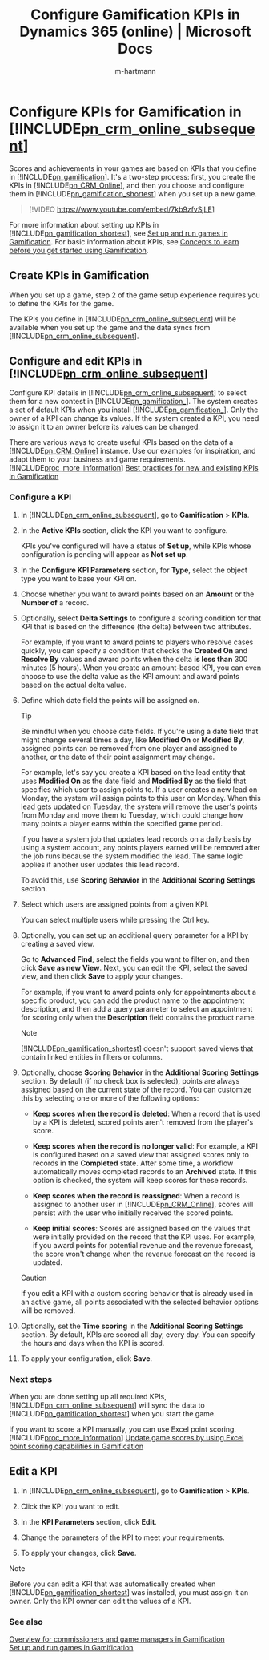 ﻿---
title: "Configure Gamification KPIs in Dynamics 365 (online) | Microsoft Docs"
description: "Learn how to set up and edit KPIs in Dynamics 365 (online) to use them in Dynamics 365 – Gamification games. "
ms.date: 07/10/2017
ms.service: gamification
ms.topic: get-started-article
applies_to: Dynamics 365 (online)
ms.assetid: b0c9af15-5cdf-4f8b-838c-49bf5dd50b6b
author: "m-hartmann"
ms.author: mhart
manager: sakudes
---
# Configure KPIs for Gamification in [!INCLUDE[pn_crm_online_subsequent](includes/pn-crm-online-subsequent-md.md)]

Scores and achievements in your games are based on KPIs that you define in [!INCLUDE[pn_gamification](includes/pn-gamification-shortest-md.md)]. It's a two-step process: first, you create the KPIs in [!INCLUDE[pn_CRM_Online](includes/pn-crm-online-subsequent-md.md)], and then you choose and configure them in [!INCLUDE[pn_gamification_shortest](includes/pn-gamification-shortest-md.md)] when you set up a new game.

> [!VIDEO https://www.youtube.com/embed/7kb9zfvSjLE]

For more information about setting up KPIs in [!INCLUDE[pn_gamification_shortest](includes/pn-gamification-shortest-md.md)], see [Set up and run games in Gamification](run-games.md). For basic information about KPIs, see [Concepts to learn before you get started using Gamification](get-started.md).

## Create KPIs in Gamification

When you set up a game, step 2 of the game setup experience requires you to define the KPIs for the game.

The KPIs you define in [!INCLUDE[pn_crm_online_subsequent](includes/pn-crm-online-subsequent-md.md)] will be available when you set up the game and the data syncs from [!INCLUDE[pn_crm_online_subsequent](includes/pn-crm-online-subsequent-md.md)].

## Configure and edit KPIs in [!INCLUDE[pn_crm_online_subsequent](includes/pn-crm-online-subsequent-md.md)]

Configure KPI details in [!INCLUDE[pn_crm_online_subsequent](includes/pn-crm-online-subsequent-md.md)] to select them for a new contest in [!INCLUDE[pn_gamification_](includes/pn-gamification-shortest-md.md)]. The system creates a set of default KPIs when you install [!INCLUDE[pn_gamification_](includes/pn-gamification-shortest-md.md)]. Only the owner of a KPI can change its values. If the system created a KPI, you need to assign it to an owner before its values can be changed.

There are various ways to create useful KPIs based on the data of a [!INCLUDE[pn_CRM_Online](includes/pn-crm-online-md.md)] instance. Use our examples for inspiration, and adapt them to your business and game requirements. [!INCLUDE[proc_more_information](includes/proc-more-information-md.md)] [Best practices for new and existing KPIs in Gamification](best-practices-kpis.md)  

### Configure a KPI

1.  In [!INCLUDE[pn_crm_online_subsequent](includes/pn-crm-online-subsequent-md.md)], go to **Gamification** > **KPIs**.

2.  In the **Active KPIs** section, click the KPI you want to configure.

     KPIs you've configured will have a status of **Set up**, while KPIs whose configuration is pending will appear as **Not set up**.

3.  In the **Configure KPI Parameters** section, for **Type**, select the object type you want to base your KPI on.

4. Choose whether you want to award points based on an **Amount** or the **Number of** a record.

5.  Optionally, select **Delta Settings** to configure a scoring condition for that KPI that is based on the difference (the delta) between two attributes.

    For example, if you want to award points to players who resolve cases quickly, you can specify a condition that checks the **Created On** and **Resolve By** values and award points when the delta **is less than** 300 minutes (5 hours). When you create an amount-based KPI, you can even choose to use the delta value as the KPI amount and award points based on the actual delta value.

6.  Define which date field the points will be assigned on.

    > [!TIP]
    > Be mindful when you choose date fields. If you're using a date field that might change several times a day, like **Modified On** or **Modified By**, assigned points can be removed from one player and assigned to another, or the date of their point assignment may change.
    >
    >  For example, let's say you create a KPI based on the lead entity that uses **Modified On** as the date field and **Modified By** as the field that specifies which user to assign points to. If a user creates a new lead on Monday, the system will assign points to this user on Monday. When this lead gets updated on Tuesday, the system will remove the user's points from Monday and move them to Tuesday, which could change how many points a player earns within the specified game period.
    >
    >  If you have a system job that updates lead records on a daily basis by using a system account, any points players earned will be removed after the job runs because the system modified the lead. The same logic applies if another user updates this lead record.
    >
    >  To avoid this, use **Scoring Behavior** in the **Additional Scoring Settings** section.

7.  Select which users are assigned points from a given KPI.

     You can select multiple users while pressing the Ctrl key.

8.  Optionally, you can set up an additional query parameter for a KPI by creating a saved view.

     Go to **Advanced Find**, select the fields you want to filter on, and then click **Save as new View**. Next, you can edit the KPI, select the saved view, and then click **Save** to apply your changes.

     For example, if you want to award points only for appointments about a specific product, you can add the product name to the appointment description, and then add a query parameter to select an appointment for scoring only when the **Description** field contains the product name.

    > [!NOTE]
    > [!INCLUDE[pn_gamification_shortest](includes/pn-gamification-shortest-md.md)] doesn't support saved views that contain linked entities in filters or columns.

9.  Optionally, choose **Scoring Behavior** in the **Additional Scoring Settings** section. By default (if no check box is selected), points are always assigned based on the current state of the record. You can customize this by selecting one or more of the following options:

    - **Keep scores when the record is deleted**: When a record that is used by a KPI is deleted, scored points aren't removed from the player's score.

    - **Keep scores when the record is no longer valid**: For example, a KPI is configured based on a saved view that assigned scores only to records in the **Completed** state. After some time, a workflow automatically moves completed records to an **Archived** state. If this option is checked, the system will keep scores for these records.

    - **Keep scores when the record is reassigned**: When a record is assigned to another user in [!INCLUDE[pn_CRM_Online](includes/pn-crm-online-subsequent-md.md)], scores will persist with the user who initially received the scored points.

    - **Keep initial scores**: Scores are assigned based on the values that were initially provided on the record that the KPI uses. For example, if you award points for potential revenue and the revenue forecast, the score won't change when the revenue forecast on the record is updated.

    > [!CAUTION]
    > If you edit a KPI with a custom scoring behavior that is already used in an active game, all points associated with the selected behavior options will be removed.

10. Optionally, set the **Time scoring** in the **Additional Scoring Settings** section. By default, KPIs are scored all day, every day. You can specify the hours and days when the KPI is scored.

11. To apply your configuration, click **Save**.

### Next steps

When you are done setting up all required KPIs, [!INCLUDE[pn_crm_online_subsequent](includes/pn-crm-online-subsequent-md.md)] will sync the data to [!INCLUDE[pn_gamification_shortest](includes/pn-gamification-shortest-md.md)] when you start the game.

If you want to score a KPI manually, you can use Excel point scoring. [!INCLUDE[proc_more_information](includes/proc-more-information-md.md)] [Update game scores by using Excel point scoring capabilities in Gamification](update-scores-using-excel-point-scoring.md)

## Edit a KPI

1.  In [!INCLUDE[pn_crm_online_subsequent](includes/pn-crm-online-subsequent-md.md)], go to **Gamification** > **KPIs**.  

2.  Click the KPI you want to edit.

3.  In the **KPI Parameters** section, click **Edit**.

4.  Change the parameters of the KPI to meet your requirements.

5.  To apply your changes, click **Save**.

> [!NOTE]
> Before you can edit a KPI that was automatically created when [!INCLUDE[pn_gamification_shortest](includes/pn-gamification-shortest-md.md)] was installed, you must assign it an owner. Only the KPI owner can edit the values of a KPI.

### See also

 [Overview for commissioners and game managers in Gamification](for-commissioners-game-managers.md)   
 [Set up and run games in Gamification](run-games.md)